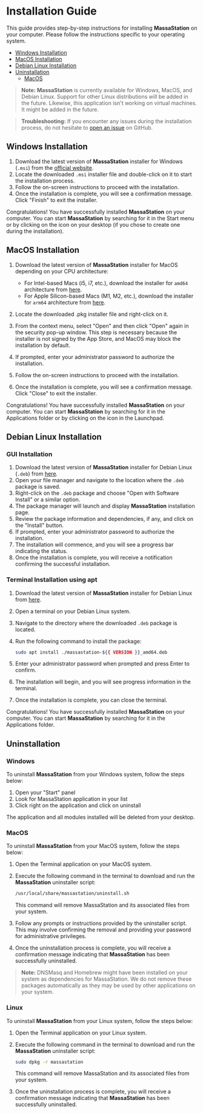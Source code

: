 # Installation Guide

This guide provides step-by-step instructions for installing **MassaStation** on your computer. Please follow the instructions specific to your operating system.

* [Windows Installation](#windows-installation)
* [MacOS Installation](#macos-installation)
* [Debian Linux Installation](#debian-linux-installation)
* [Uninstallation](#uninstallation)
  * [MacOS](#macos)

> **Note:** **MassaStation** is currently available for Windows, MacOS, and Debian Linux. Support for other Linux distributions will be added in the future. Likewise, this application isn't working on virtual machines. It might be added in the future.

> **Troubleshooting:** If you encounter any issues during the installation process, do not hesitate to [open an issue](https://github.com/massalabs/thyra/issues/new) on GitHub.

## Windows Installation

1. Download the latest version of **MassaStation** installer for Windows (`.msi`) from the [official website](https://github.com/massalabs/thyra/releases/latest/download/massastation-installer_windows_amd64.msi).
2. Locate the downloaded `.msi` installer file and double-click on it to start the installation process.
3. Follow the on-screen instructions to proceed with the installation.
4. Once the installation is complete, you will see a confirmation message. Click "Finish" to exit the installer.

Congratulations! You have successfully installed **MassaStation** on your computer. You can start **MassaStation** by searching for it in the Start menu or by clicking on the icon on your desktop (if you chose to create one during the installation).

## MacOS Installation

1. Download the latest version of **MassaStation** installer for MacOS depending on your CPU architecture:

   * For Intel-based Macs (i5, i7, etc.), download the installer for `amd64` architecture from [here](https://github.com/massalabs/thyra/releases/latest/).
   * For Apple Silicon-based Macs (M1, M2, etc.), download the installer for `arm64` architecture from [here](https://github.com/massalabs/thyra/releases/latest/).

2. Locate the downloaded .pkg installer file and right-click on it.
3. From the context menu, select "Open" and then click "Open" again in the security pop-up window. This step is necessary because the installer is not signed by the App Store, and MacOS may block the installation by default.
4. If prompted, enter your administrator password to authorize the installation.
5. Follow the on-screen instructions to proceed with the installation.
6. Once the installation is complete, you will see a confirmation message. Click "Close" to exit the installer.

Congratulations! You have successfully installed **MassaStation** on your computer. You can start **MassaStation** by searching for it in the Applications folder or by clicking on the icon in the Launchpad.

## Debian Linux Installation

### GUI Installation

1. Download the latest version of **MassaStation** installer for Debian Linux (`.deb`)  from [here](https://github.com/massalabs/thyra/releases/latest/).
2. Open your file manager and navigate to the location where the `.deb` package is saved.
3. Right-click on the `.deb` package and choose "Open with Software Install" or a similar option.
4. The package manager will launch and display **MassaStation** installation page.
5. Review the package information and dependencies, if any, and click on the "Install" button.
6. If prompted, enter your administrator password to authorize the installation.
7. The installation will commence, and you will see a progress bar indicating the status.
8. Once the installation is complete, you will receive a notification confirming the successful installation.

### Terminal Installation using apt

1. Download the latest version of **MassaStation** installer for Debian Linux from [here](https://github.com/massalabs/thyra/releases/latest/).
2. Open a terminal on your Debian Linux system.
3. Navigate to the directory where the downloaded `.deb` package is located.
4. Run the following command to install the package:

   ```bash
   sudo apt install ./massastation-${{ VERSION }}_amd64.deb
   ```

5. Enter your administrator password when prompted and press Enter to confirm.
6. The installation will begin, and you will see progress information in the terminal.
7. Once the installation is complete, you can close the terminal.

Congratulations! You have successfully installed **MassaStation** on your computer. You can start **MassaStation** by searching for it in the Applications folder.

## Uninstallation

### Windows
To uninstall **MassaStation** from your Windows system, follow the steps below: 
1. Open your "Start" panel
2. Look for MassaStation application in your list
3. Click right on the application and click on uninstall

The application and all modules installed will be deleted from your desktop.

### MacOS

To uninstall **MassaStation** from your MacOS system, follow the steps below:

1. Open the Terminal application on your MacOS system.
2. Execute the following command in the terminal to download and run the **MassaStation** uninstaller script:

   ```bash
   /usr/local/share/massastation/uninstall.sh
   ```

   This command will remove MassaStation and its associated files from your system.
3. Follow any prompts or instructions provided by the uninstaller script. This may involve confirming the removal and providing your password for administrative privileges.
4. Once the uninstallation process is complete, you will receive a confirmation message indicating that **MassaStation** has been successfully uninstalled.

> **Note:** DNSMasq and Homebrew might have been installed on your system as dependencies for MassaStation. We do not remove these packages automatically as they may be used by other applications on your system.

### Linux

To uninstall **MassaStation** from your Linux system, follow the steps below:

1. Open the Terminal application on your Linux system.
2. Execute the following command in the terminal to download and run the **MassaStation** uninstaller script:

   ```bash
   sudo dpkg -r massastation
   ```

   This command will remove MassaStation and its associated files from your system.
3. Once the uninstallation process is complete, you will receive a confirmation message indicating that **MassaStation** has been successfully uninstalled.
